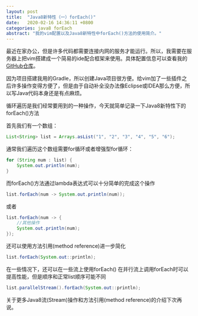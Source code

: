 ```yaml
---
layout: post
title:  "Java8新特性（一）forEach()"
date:   2020-02-16 14:36:11 +0800
categories: java8 forEach
abstract: "我的vim配置以及Java8新特性中forEach()方法的使用简介。"
---
```


最近在家办公，但是许多代码都需要连接内网的服务才能运行。所以，我需要在服务器上把vim搭建成一个简易的ide配合框架来使用。具体配置信息可以查看我的<a href="https://github.com/Z0nghe/My-Vim-plugin-Configuration" target="_blank">GitHub仓库</a>。

因为项目搭建我用的Gradle，所以创建Java项目很方便。给vim加了一些插件之后许多操作变得方便了，但是由于自动补全没办法像Eclipse或IDEA那么方便，所以写Java代码本身还是有点麻烦。

循环遍历是我们经常要用到的一种操作，今天就简单记录一下Java8新特性下的forEach()方法

首先我们有一个数组：

```java
List<String> list = Arrays.asList("1", "2", "3", "4", "5", "6");

```

通常我们遍历这个数组需要for循环或者增强型for循环：
```java
for (String num : list) {
    System.out.println(num);
}
```

而forEach()方法通过lambda表达式可以十分简单的完成这个操作
```java
list.forEach(num -> System.out.println(num));
```

或者
```java
list.forEach(num -> {
    //其他操作
    System.out.println(num);
});
```

还可以使用方法引用(method reference)进一步简化&nbsp;
```java
list.forEach(System.out::println);
```

在一些情况下，还可以在一些流上使用forEach()
在并行流上调用forEach时可以提高性能，但是顺序和正常list顺序可能不同&nbsp;
```java
list.parallelStream().forEach(System.out::println);
```

关于更多Java8流(Stream)操作和方法引用(method reference)的介绍下次再说。


